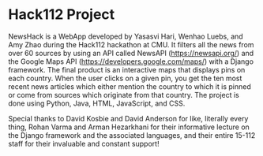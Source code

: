 # Hack112 Project

NewsHack is a WebApp developed by Yasasvi Hari, Wenhao Luebs, and Amy Zhao during the Hack112 hackathon at CMU.  It filters all the news from over 60 sources by using an API called NewsAPI (https://newsapi.org/) and the Google Maps API (https://developers.google.com/maps/) with a Django framework. The final product is an interactive maps that displays pins on each country. When the user clicks on a given pin, you get the ten most recent news articles which either mention the country to which it is pinned or come from sources which originate from that country. The project is done using Python, Java, HTML, JavaScript, and CSS. 

Special thanks to David Kosbie and David Anderson for like, literally every thing, Rohan Varma and Arman Hezarkhani for their informative lecture on the Django framework and the associated languages, and their entire 15-112 staff for their invaluable and constant support!

